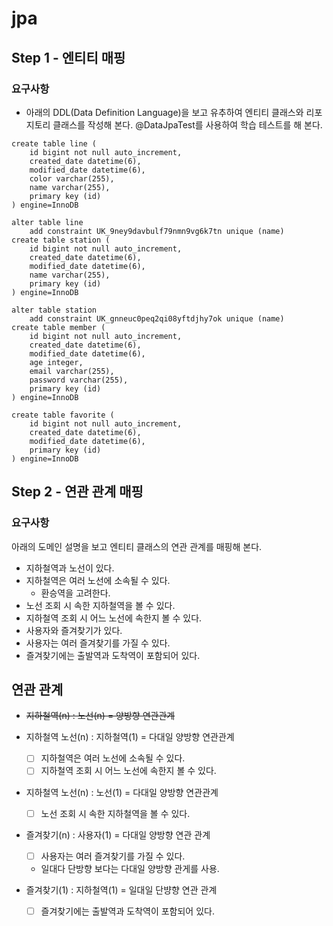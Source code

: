 # jpa

## Step 1 - 엔티티 매핑 

### 요구사항 
- 아래의 DDL(Data Definition Language)을 보고 유추하여 엔티티 클래스와 리포지토리 클래스를 작성해 본다. @DataJpaTest를 사용하여 학습 테스트를 해 본다.
```text
create table line (
    id bigint not null auto_increment,
    created_date datetime(6),
    modified_date datetime(6),
    color varchar(255),
    name varchar(255),
    primary key (id)
) engine=InnoDB
```
```text
alter table line
    add constraint UK_9ney9davbulf79nmn9vg6k7tn unique (name)
create table station (
    id bigint not null auto_increment,
    created_date datetime(6),
    modified_date datetime(6),
    name varchar(255),
    primary key (id)
) engine=InnoDB
```
```text
alter table station 
    add constraint UK_gnneuc0peq2qi08yftdjhy7ok unique (name)
create table member (
    id bigint not null auto_increment,
    created_date datetime(6),
    modified_date datetime(6),
    age integer,
    email varchar(255),
    password varchar(255),
    primary key (id)
) engine=InnoDB
```
```text
create table favorite (
    id bigint not null auto_increment,
    created_date datetime(6),
    modified_date datetime(6),
    primary key (id)
) engine=InnoDB
```

## Step 2 - 연관 관계 매핑

### 요구사항
아래의 도메인 설명을 보고 엔티티 클래스의 연관 관계를 매핑해 본다.

- 지하철역과 노선이 있다.
- 지하철역은 여러 노선에 소속될 수 있다.
    - 환승역을 고려한다.
- 노선 조회 시 속한 지하철역을 볼 수 있다.
- 지하철역 조회 시 어느 노선에 속한지 볼 수 있다.
- 사용자와 즐겨찾기가 있다.
- 사용자는 여러 즐겨찾기를 가질 수 있다.
- 즐겨찾기에는 출발역과 도착역이 포함되어 있다.

## 연관 관계
- ~~지하철역(n) : 노선(n) = 양방향 연관관계~~

- 지하철역 노선(n) : 지하철역(1) = 다대일 양방향 연관관계
    - [ ] 지하철역은 여러 노선에 소속될 수 있다.
    - [ ] 지하철역 조회 시 어느 노선에 속한지 볼 수 있다.

- 지하철역 노선(n) : 노선(1) = 다대일 양방향 연관관계
    - [ ] 노선 조회 시 속한 지하철역을 볼 수 있다.
    
- 즐겨찾기(n) : 사용자(1) = 다대일 양방향 연관 관계
    - [ ] 사용자는 여러 즐겨찾기를 가질 수 있다.
    - 일대다 단방향 보다는 다대일 양방향 관게를 사용.
    
- 즐겨찾기(1) : 지하철역(1) = 일대일 단뱡향 연관 관계
    - [ ] 즐겨찾기에는 출발역과 도착역이 포함되어 있다.
